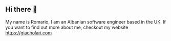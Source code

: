 ## Hi there 👋
My name is Romario, I am an Albanian software engineer based in the UK.
If you want to find out more about me, checkout my website https://giacholari.com
